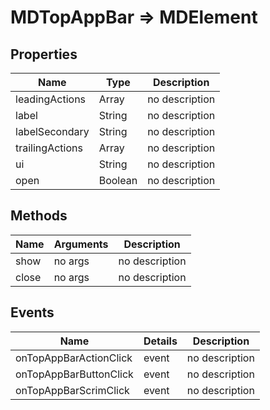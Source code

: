 # MDTopAppBar => MDElement

## Properties
Name | Type | Description
--- | --- | ---
leadingActions | Array | no description
label | String | no description
labelSecondary | String | no description
trailingActions | Array | no description
ui | String | no description
open | Boolean | no description

## Methods
Name | Arguments | Description
--- | --- | ---
show | no args | no description
close | no args | no description

## Events
Name | Details | Description
--- | --- | ---
onTopAppBarActionClick | event | no description
onTopAppBarButtonClick | event | no description
onTopAppBarScrimClick | event | no description

